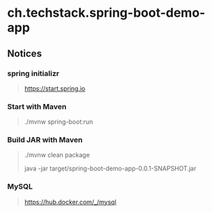 # ch.techstack.spring-boot-demo-app

## Notices

### spring initializr
> https://start.spring.io

### Start with Maven
> ./mvnw spring-boot:run

### Build JAR with Maven
> ./mvnw clean package
> 
> java -jar target/spring-boot-demo-app-0.0.1-SNAPSHOT.jar
> 

### MySQL
> https://hub.docker.com/_/mysql
